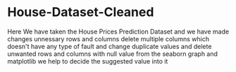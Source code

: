 # House-Dataset-Cleaned

Here We have taken the House Prices Prediction Dataset and we have made changes unnessary rows and columns delete multiple
columns which doesn't have any type of fault and change duplicate values and delete unwanted rows and columns with null value
from the seaborn graph and matplotlib we help to  decide the suggested value into it 
